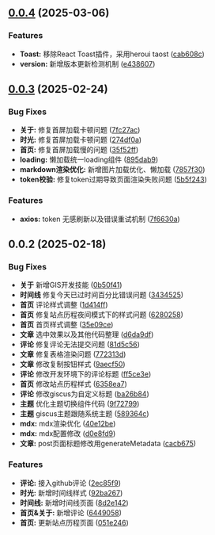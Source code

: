 ## [0.0.4](https://github.com/Lizh606/bok-next-client/compare/v0.0.3-20250224...v0.0.4) (2025-03-06)


### Features

* **Toast:** 移除React Toast插件，采用heroui taost ([cab608c](https://github.com/Lizh606/bok-next-client/commit/cab608c7f9397bf5b26b1bc2334f38212d3c51bc))
* **version:** 新增版本更新检测机制 ([e438607](https://github.com/Lizh606/bok-next-client/commit/e438607a8c89c0e3bf2e418d6ea51e1ae0f61ece))



## [0.0.3](https://github.com/Lizh606/bok-next-client/compare/v0.0.2-20250218...v0.0.3) (2025-02-24)


### Bug Fixes

* **关于:** 修复首屏加载卡顿问题 ([7fc27ac](https://github.com/Lizh606/bok-next-client/commit/7fc27ac04eeb03e4334e44ab6beb5c29fdfc87bf))
* **时光:** 修复首屏加载卡顿问题 ([274df0a](https://github.com/Lizh606/bok-next-client/commit/274df0a2f57e27126b0308a6f59182bc469d640a))
* **首页:** 修复首屏加载慢的问题 ([35f52ff](https://github.com/Lizh606/bok-next-client/commit/35f52ff12c4e696af54737a461e7ec7e06b1650a))
* **loading:** 懒加载统一loading组件 ([895dab9](https://github.com/Lizh606/bok-next-client/commit/895dab9a1df373ab18da36067b3233d13a37c3c1))
* **markdown渲染优化:** 新增图片加载优化、懒加载 ([7857f30](https://github.com/Lizh606/bok-next-client/commit/7857f30776a1f7890efd9a29038935ab76aa9ac0))
* **token校验:** 修复token过期导致页面渲染失败问题 ([5b5f243](https://github.com/Lizh606/bok-next-client/commit/5b5f243e334bd659b2a22dda92feaf7ea46300be))


### Features

* **axios:**  token 无感刷新以及错误重试机制 ([7f6630a](https://github.com/Lizh606/bok-next-client/commit/7f6630a893d5a0d92fa1d052d5a1e81927727750))



## 0.0.2 (2025-02-18)

### Bug Fixes

- **关于** 新增GIS开发技能 ([0b50f41](https://github.com/Lizh606/bok-next-client/commit/0b50f41ff617edf765d8877ec6aeff0853d3e2fa))
- **时间线** 修复今天已过时间百分比错误问题 ([3434525](https://github.com/Lizh606/bok-next-client/commit/3434525e6ac534b17e8713de0390a72d0b4d2a2d))
- **首页** 评论样式调整 ([1d414ff](https://github.com/Lizh606/bok-next-client/commit/1d414ffbad37f6e81378d7d762c74ddac165ebe4))
- **首页** 修复站点历程夜间模式下的样式问题 ([6280258](https://github.com/Lizh606/bok-next-client/commit/62802589720d8289f398613aae0acdc63506ca64))
- **首页** 首页样式调整 ([35e09ce](https://github.com/Lizh606/bok-next-client/commit/35e09ce51982d6d41d0d27f53976c42e028da337))
- **文章** 选中效果以及其他代码整理 ([d6da9df](https://github.com/Lizh606/bok-next-client/commit/d6da9dfec18f70ac49f42591554be21e3ed542f3))
- **评论** 修复评论无法提交问题 ([81d5c56](https://github.com/Lizh606/bok-next-client/commit/81d5c56173eb1dc880bf83bf1a1962fb8563b911))
- **文章** 修复表格渲染问题 ([772313d](https://github.com/Lizh606/bok-next-client/commit/772313dc72d8479b2da8a14ebeeb8ebe99c33ab1))
- **文章** 修改复制按钮样式 ([9aecf50](https://github.com/Lizh606/bok-next-client/commit/9aecf50e10b5f75abb218fcd3ad5981baae930ee))
- **评论** 修改开发环境下的评论标题 ([ff5ce3e](https://github.com/Lizh606/bok-next-client/commit/ff5ce3e64d04138d036d4810c1e68d67136de04c))
- **首页** 修改站点历程样式 ([6358ea7](https://github.com/Lizh606/bok-next-client/commit/6358ea7dbdb7c72641931f59e04cfd4a505f3194))
- **评论** 修改giscus为自定义标题 ([ba26b84](https://github.com/Lizh606/bok-next-client/commit/ba26b84541bbc81dab8b9ffc7edebb94db5851ce))
- **主题** 优化主题切换组件代码 ([9f72799](https://github.com/Lizh606/bok-next-client/commit/9f72799144b0521977f5c6712ac0463707e79328))
- **主题** giscus主题跟随系统主题 ([589364c](https://github.com/Lizh606/bok-next-client/commit/589364c14ce2facfa41acb35aca63af0ca2b5cba))
- **mdx:** mdx渲染优化 ([40e12be](https://github.com/Lizh606/bok-next-client/commit/40e12bed0b5d86875daf5fea6ed1718d5deef2a0))
- **mdx:** mdx配置修改 ([d0e8fd9](https://github.com/Lizh606/bok-next-client/commit/d0e8fd9fcdc51922d379b5038af82a2a6a700790))
- **文章:** post页面标题修改用generateMetadata ([cacb675](https://github.com/Lizh606/bok-next-client/commit/cacb675ec2b3008f82f03b2bc022e56e54675dbb))

### Features

- **评论:** 接入github评论 ([2ec85f9](https://github.com/Lizh606/bok-next-client/commit/2ec85f9c34be521954b8d50a34fb252359a9e9a5))
- **时光:** 新增时间线样式 ([92ba267](https://github.com/Lizh606/bok-next-client/commit/92ba26764ee2f04028d380f534cf4be9aa289c48))
- **时间线:** 新增时间线页面 ([8d2e142](https://github.com/Lizh606/bok-next-client/commit/8d2e1420e001a3be24f206cff011679f27342438))
- **首页&关于:** 新增评论 ([6449058](https://github.com/Lizh606/bok-next-client/commit/644905896b88aabea0e8654a9907cc44eadf8e5a))
- **首页:** 更新站点历程页面 ([051e246](https://github.com/Lizh606/bok-next-client/commit/051e24657a478694369c0d513cc86333241814b1))
